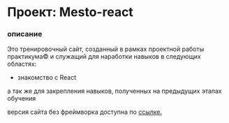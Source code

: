 # Проект: Mesto-react

### описание
Это тренировочный сайт, созданный в рамках проектной работы практикума© и служащий для наработки навыков в следующих областях:

* знакомство с React

а так же для закрепления навыков, полученных на предыдущих этапах обучения

версия сайта без фреймворка доступна по [ссылке.](https://ddmjke.github.io/mesto/)


